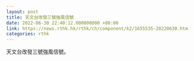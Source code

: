 ```yaml
---
layout: post
title: 天文台改發三號強風信號
date: 2022-06-30 22:40:12.000000000 +08:00
link: https://news.rthk.hk/rthk/ch/component/k2/1655535-20220630.htm
categories: rthk
---
```


天文台改發三號強風信號。
